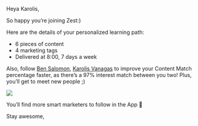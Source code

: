 Heya Karolis,

So happy you’re joining Zest:)

Here are the details of your personalized learning path:

-  6 pieces of content
-  4 marketing tags
-  Delivered at 8:00, 7 days a week

Also, follow [Ben Salomon](https://distilled.zest.is/zester/benjamin-salomon), [Karolis Vanagas](https://distilled.zest.is/zester/karolis-vanagas)
to improve your Content Match percentage faster, as there’s a 97% interest match between you two! Plus, you’ll get to
meet new people ;)

![](https://zest-app.s3-eu-west-1.amazonaws.com/assets.notifications/enlight-emails/onboard/enlight_onboard_002_200.gif)

You’ll find more smart marketers to follow in the App 👊

Stay awesome,
